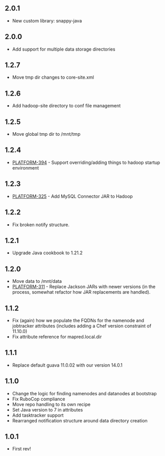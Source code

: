 ## 2.0.1

* New custom library: snappy-java

## 2.0.0

* Add support for multiple data storage directories

## 1.2.7

* Move tmp dir changes to core-site.xml

## 1.2.6

* Add hadoop-site directory to conf file management

## 1.2.5

* Move global tmp dir to /mnt/tmp

## 1.2.4

* [PLATFORM-394](https://evertroops.atlassian.net/browse/PLATFORM-394) - Support overriding/adding things to hadoop startup environment

## 1.2.3

* [PLATFORM-325](https://evertroops.atlassian.net/browse/PLATFORM-325) - Add MySQL Connector JAR to Hadoop

## 1.2.2

* Fix broken notify structure.

## 1.2.1

* Upgrade Java cookbook to 1.21.2

## 1.2.0

* Move data to /mnt/data
* [PLATFORM-311](https://evertroops.atlassian.net/browse/PLATFORM-311) - Replace Jackson JARs with newer versions (in the process, somewhat refactor how JAR replacements are handled).

## 1.1.2

* Fix (again) how we populate the FQDNs for the namenode and jobtracker attributes (includes adding a Chef version constraint of 11.10.0)
* Fix attribute reference for mapred.local.dir

## 1.1.1

* Replace default guava 11.0.02 with our version 14.0.1

## 1.1.0

* Change the logic for finding namenodes and datanodes at bootstrap
* Fix RuboCop compliance
* Move repo handling to its own recipe
* Set Java version to 7 in attributes
* Add tasktracker support
* Rearranged notification structure around data directory creation

## 1.0.1

* First rev!

